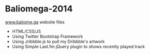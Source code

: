 # Baliomega-2014
www.baliome.ga website files

- HTML/CSS/JS
- Using Twitter Bootstrap Framework
- Using Jribbble.js to pull my Dribbble's artwork
- Using Simple Last.fm jQuery plugin to shows recently played track
